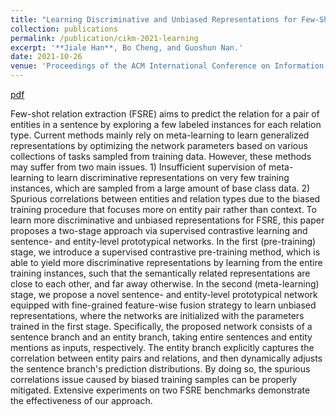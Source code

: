 ```yaml
---
title: "Learning Discriminative and Unbiased Representations for Few-Shot Relation Extraction"
collection: publications
permalink: /publication/cikm-2021-learning
excerpt: '**Jiale Han**, Bo Cheng, and Guoshun Nan.'
date: 2021-10-26
venue: 'Proceedings of the ACM International Conference on Information & Knowledge Management (CIKM)'
---
```


[pdf](https://dl.acm.org/doi/abs/10.1145/3459637.3482268)


Few-shot relation extraction (FSRE) aims to predict the relation for a pair of entities in a sentence by exploring a few labeled instances for each relation type. Current methods mainly rely on meta-learning to learn generalized representations by optimizing the network parameters based on various collections of tasks sampled from training data. However, these methods may suffer from two main issues. 1) Insufficient supervision of meta-learning to learn discriminative representations on very few training instances, which are sampled from a large amount of base class data. 2) Spurious correlations between entities and relation types due to the biased training procedure that focuses more on entity pair rather than context. To learn more discriminative and unbiased representations for FSRE, this paper proposes a two-stage approach via supervised contrastive learning and sentence- and entity-level prototypical networks. In the first (pre-training) stage, we introduce a supervised contrastive pre-training method, which is able to yield more discriminative representations by learning from the entire training instances, such that the semantically related representations are close to each other, and far away otherwise. In the second (meta-learning) stage, we propose a novel sentence- and entity-level prototypical network equipped with fine-grained feature-wise fusion strategy to learn unbiased representations, where the networks are initialized with the parameters trained in the first stage. Specifically, the proposed network consists of a sentence branch and an entity branch, taking entire sentences and entity mentions as inputs, respectively. The entity branch explicitly captures the correlation between entity pairs and relations, and then dynamically adjusts the sentence branch's prediction distributions. By doing so, the spurious correlations issue caused by biased training samples can be properly mitigated. Extensive experiments on two FSRE benchmarks demonstrate the effectiveness of our approach.